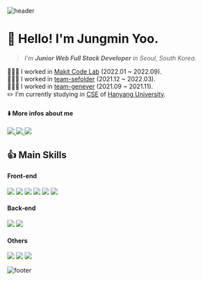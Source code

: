 ![header](https://capsule-render.vercel.app/api?type=waving&color=gradient&customColorList=6&height=200&section=header&text=Jungmin%20Yoo&fontSize=70)

# 👋 Hello! I'm Jungmin Yoo.

> _I'm **Junior Web Full Stack Developer** in Seoul, South Korea._

🧑🏻‍🏫 I worked in [Makit Code Lab](http://makitcodelab.com) (2022.01 ~ 2022.09).  
🧑🏻‍💻 I worked in [team-sefolder](https://github.com/sefolder) (2021.12 ~ 2022.03).  
🧑🏻‍💻 I worked in [team-genever](https://github.com/team-genever) (2021.09 ~ 2021.11).  
✏️ I'm currently studying in [CSE](http://cs.hanyang.ac.kr/?rsMobile=false) of [Hanyang University](https://www.hanyang.ac.kr/).

#### **⬇️ More infos about me**

<a href="https://jungminyoo.github.io/#/resume"><img src="https://img.shields.io/badge/⭐️ Resume-AC0FB3?style=flat-square"/>
</a>
<a href="https://www.instagram.com/devyoo02/"><img src="https://img.shields.io/badge/Instagram-E4405F?style=flat-square&logo=instagram&logoColor=white"/>
</a>
<a href="https://www.instagram.com/devyoo02/"><img src="https://img.shields.io/badge/Velog-20C997?style=flat-square&logo=velog&logoColor=white"/>
</a>

## 👍 Main Skills

#### **Front-end**

<img src="https://img.shields.io/badge/React.js-61DAFB?style=flat-square&logo=React&logoColor=black"/>
<img src="https://img.shields.io/badge/NextJS-000000?style=flat-square&logo=next.js&logoColor=white"/>
<img src="https://img.shields.io/badge/HTML5-E34F26?style=flat-square&logo=HTML5&logoColor=white"/> 
<img src="https://img.shields.io/badge/CSS3-1572B6?style=flat-square&logo=CSS3&logoColor=white"/> 
<img src="https://img.shields.io/badge/JavaScript-F7DF1E?style=flat-square&logo=Javascript&logoColor=black"/> 
<img src="https://img.shields.io/badge/Sass-CC6699?style=flat-square&logo=Sass&logoColor=white"/> 
<!-- <img src="https://img.shields.io/badge/Pug-A86454?style=flat-square&logo=pug&logoColor=white"/>  -->

#### **Back-end**

<img src="https://img.shields.io/badge/Node.js-339933?style=flat-square&logo=Node.js&logoColor=white"/> 
<img src="https://img.shields.io/badge/Express-000000?style=flat-square&logo=express&logoColor=white"/>

<!-- <img src="https://img.shields.io/badge/MongoDB-47A248?style=flat-square&logo=MongoDB&logoColor=white"/> -->

#### **Others**

<img src="https://img.shields.io/badge/Git-F05032?style=flat-square&logo=git&logoColor=white"/> 
<img src="https://img.shields.io/badge/GitHub-181717?style=flat-square&logo=github&logoColor=white"/> 
<img src="https://img.shields.io/badge/VSCode-007ACC?style=flat-square&logo=visualstudiocode&logoColor=white"/>

<!--
### 👊 Available (Except Main Skills)

#### **Programming Language**

<img src="https://img.shields.io/badge/C-A8B9CC?style=flat-square&logo=C&logoColor=black"/> <img src="https://img.shields.io/badge/Python-3776AB?style=flat-square&logo=python&logoColor=white"/>

#### **Back-end**

<img src="https://img.shields.io/badge/Socket.io-010101?style=flat-square&logo=socket.io&logoColor=white"/> <img src="https://img.shields.io/badge/WebRTC-333333?style=flat-square&logo=webrtc&logoColor=white"/>

#### **Dev-Ops**

<img src="https://img.shields.io/badge/Heroku-430098?style=flat-square&logo=heroku&logoColor=white"/> <img src="https://img.shields.io/badge/Netlify-00C7B7?style=flat-square&logo=netlify&logoColor=black"/> <img src="https://img.shields.io/badge/Amazon%20S3-569A31?style=flat-square&logo=amazons3&logoColor=black"/>

#### **Others**

<img src="https://img.shields.io/badge/Adobe%20Premiere%20Pro-9999FF?style=flat-square&logo=adobepremierepro&logoColor=black"/> <img src="https://img.shields.io/badge/Adobe%20After%20Effects-9999FF?style=flat-square&logo=adobeaftereffects&logoColor=black"/> <img src="https://img.shields.io/badge/Adobe%20Illustrator-FF9A00?style=flat-square&logo=adobeillustrator&logoColor=black"/> <img src="https://img.shields.io/badge/Adobe%20XD-FF61F6?style=flat-square&logo=adobexd&logoColor=black"/>

### ✏️ Currently Studying

<a href="https://github.com/yoojm4718"><img src="https://img.shields.io/badge/Studying%20Github%20Account-181717?style=flat-square&logo=github&logoColor=white"/>
</a>

<img src="https://img.shields.io/badge/TypeScript-3178C6?style=flat-square&logo=typescript&logoColor=white"/> <img src="https://img.shields.io/badge/JAVA-007396?style=flat-square&logo=java&logoColor=white"/> <img src="https://img.shields.io/badge/C%2B%2B-00599C?style=flat-square&logo=C%2B%2B&logoColor=white"/> <img src="https://img.shields.io/badge/GraphQL-E10098?style=flat-square&logo=graphql&logoColor=white"/> <img src="https://img.shields.io/badge/Firebase-FFCA28?style=flat-square&logo=firebase&logoColor=black"/> <img src="https://img.shields.io/badge/NextJS-000000?style=flat-square&logo=next.js&logoColor=white"/> <img src="https://img.shields.io/badge/React%20Native-61DAFB?style=flat-square&logo=React&logoColor=black"/>

## 👉 To Know About Me

<a href="https://jungminyoo.github.io/#/resume"><img src="https://img.shields.io/badge/⭐️ Resume-AC0FB3?style=flat-square"/>
</a>
<a href="https://www.instagram.com/devyoo02/"><img src="https://img.shields.io/badge/Instagram-E4405F?style=flat-square&logo=instagram&logoColor=white"/>
</a>
<a href="https://www.instagram.com/devyoo02/"><img src="https://img.shields.io/badge/Velog-20C997?style=flat-square&logo=velog&logoColor=white"/>
</a> -->

![footer](https://capsule-render.vercel.app/api?type=waving&color=gradient&customColorList=6&height=150&section=footer&fontSize=70)
